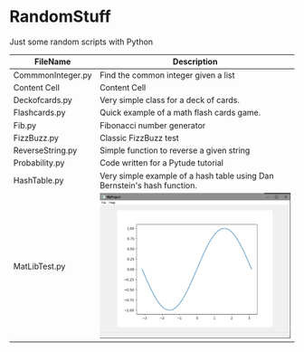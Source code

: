 # RandomStuff
Just some random scripts with Python  

FileName      | Description
------------- | -------------
CommmonInteger.py  | Find the common integer given a list
Content Cell  | Content Cell
Deckofcards.py  |   Very simple class for a deck of cards.  
Flashcards.py   |   Quick example of a math flash cards game.  
Fib.py          |   Fibonacci number generator  
FizzBuzz.py     |   Classic FizzBuzz test  
ReverseString.py | Simple function to reverse a given string  
Probability.py   | Code written for a Pytude tutorial  
HashTable.py     | Very simple example of a hash table using Dan Bernstein's hash function.  
MatLibTest.py    | ![SCREENSHOT1](https://github.com/harmonyideas/RandomStuff/blob/master/IMG/matlib1.PNG)  





